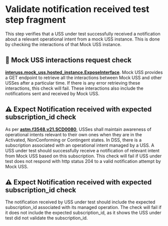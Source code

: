 # Validate notification received test step fragment

This step verifies that a USS under test successfully received a notification about a relevant operational intent from a mock USS instance.
This is done by checking the interactions of that Mock USS instance.

## 🛑 Mock USS interactions request check
**[interuss.mock_uss.hosted_instance.ExposeInterface](../../../../../requirements/interuss/mock_uss/hosted_instance.md)**.
Mock USS provides a GET endpoint to retrieve all the interactions between Mock USS and other USSes after a particular time.
If there is any error retrieving these interactions, this check will fail.
These interactions also include the notifications sent and received by Mock USS.

## ⚠️ Expect Notification received with expected subscription_id check
As per **[astm.f3548.v21.SCD0080](../../../../../requirements/astm/f3548/v21.md)**, USSes shall maintain awareness of
operational intents relevant to their own ones when they are in the Activated, NonConforming or Contingent states.
In DSS, there is a subscription associated with an operational intent managed by a USS. A USS under test should successfully
receive a notification of relevant intent from Mock USS based on this subscription.
This check will fail if USS under test does not respond with http status 204 to a valid notification attempt by Mock USS.

## ⚠️ Expect Notification received with expected subscription_id check
The notification received by USS under test should include the expected subscription_id associated with its managed operation.
The check will fail if it does not include the expected subscription_id, as it shows the USS under test did not validate the subscription_id.
